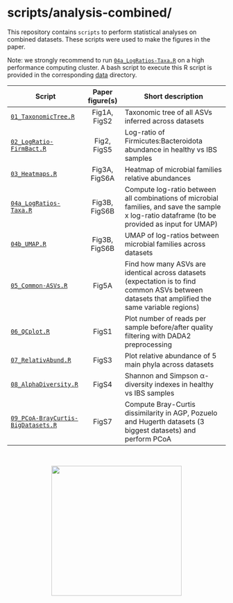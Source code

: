 # scripts/analysis-combined/

This repository contains `scripts` to perform statistical analyses on combined datasets. These scripts were used to make the figures in the paper.

Note: we strongly recommend to run [`04a_LogRatios-Taxa.R`](./04a_LogRatios-Taxa.R) on a high performance computing cluster. A bash script to execute this R script is provided in the corresponding [data](../../data/analysis-combined/04a_LogRatios-Taxa/) directory.


|                                **Script**                                |**Paper figure(s)**|               **Short description**         |
| ------------------------------------------------------------------------ | :-----------: | ---------------------------------------------- |
| [`01_TaxonomicTree.R`](./01_TaxonomicTree.R)                             | Fig1A, FigS2  | Taxonomic tree of all ASVs inferred across datasets |
| [`02_LogRatio-FirmBact.R`](./02_LogRatio-FirmBact.R)                     | Fig2, FigS5   | Log-ratio of Firmicutes:Bacteroidota abundance in healthy vs IBS samples |
| [`03_Heatmaps.R`](./03_Heatmaps.R)                                       | Fig3A, FigS6A | Heatmap of microbial families relative abundances |
| [`04a_LogRatios-Taxa.R`](./04a_LogRatios-Taxa.R)                         | Fig3B, FigS6B | Compute log-ratio between all combinations of microbial families, and save the sample x log-ratio dataframe (to be provided as input for UMAP) |
| [`04b_UMAP.R`](./04b_UMAP.R)                                             | Fig3B, FigS6B | UMAP of log-ratios between microbial families across datasets |
| [`05_Common-ASVs.R`](./05_Common-ASVs.R)                                   | Fig5A         | Find how many ASVs are identical across datasets (expectation is to find common ASVs between datasets that amplified the same variable regions) |
| [`06_QCplot.R`](./06_QCplot.R)                                           | FigS1         | Plot number of reads per sample before/after quality filtering with DADA2 preprocessing |
| [`07_RelativAbund.R`](./07_RelativAbund.R)                               | FigS3         | Plot relative abundance of 5 main phyla across datasets |
| [`08_AlphaDiversity.R`](./08_AlphaDiversity.R)                           | FigS4         | Shannon and Simpson &alpha;-diversity indexes in healthy vs IBS samples |
| [`09_PCoA-BrayCurtis-BigDatasets.R`](./09_PCoA-BrayCurtis-BigDatasets.R) | FigS7         | Compute Bray-Curtis dissimilarity in AGP, Pozuelo and Hugerth datasets (3 biggest datasets) and perform PCoA |


<br/>

<p align="center">
	<img src="https://media.tenor.com/TcSYAlWSHC0AAAAd/bioinformatics-market.gif" height="300"/>
</p>
